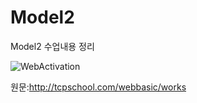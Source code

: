 # Model2
Model2 수업내용 정리

![WebActivation](https://user-images.githubusercontent.com/70615344/97847940-b90b5f80-1d33-11eb-927e-794780b70cc6.png)















원문:http://tcpschool.com/webbasic/works
